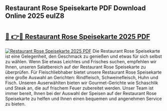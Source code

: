 ## Restaurant Rose Speisekarte PDF Download Online 2025 euIZ8

# <h2><a href="http://gcbhdgy.nevu.top/?p=Restaurant+Rose+Speisekarte">🔗 👉🔴 Restaurant Rose Speisekarte 2025 PDF</a></h2>

[![Restaurant Rose Speisekarte 2025 PDF](https://i.imgur.com/dBaPXMq.png)](http://gcbhdgy.nevu.top/?p=Restaurant+Rose+Speisekarte)
Die Restaurant Rose Speisekarte ist eine Gelegenheit, den Geschmack zu genießen und etwas für sich selbst zu wählen. Wenn Sie etwas Leichtes und Frisches suchen, empfehlen wir Ihnen, unseren Salatbereich auf der Restaurant Rose Speisekarte zu überprüfen. Für Fleischliebhaber bietet unsere Restaurant Rose Speisekarte eine große Auswahl an Gerichten: Rindfleisch, Schweinefleisch, Huhn und Fisch. Unseren Auserwählten bieten wir Gourmet-Gerichte wie Schaschlik und Steak an, die auf frischem Feuer zubereitet werden. Unser Team ist immer bereit, Ihnen bei der Auswahl der Speisen auf der Restaurant Rose Speisekarte zu helfen und Ihnen einen bequemen und angenehmen Service zu bieten.

